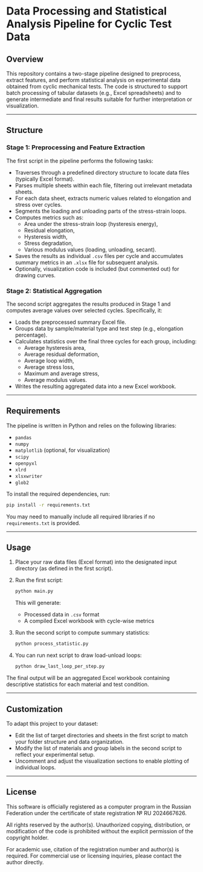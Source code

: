 # Data Processing and Statistical Analysis Pipeline for Cyclic Test Data

## Overview

This repository contains a two-stage pipeline designed to preprocess, extract features, and perform statistical analysis on experimental data obtained from cyclic mechanical tests. The code is structured to support batch processing of tabular datasets (e.g., Excel spreadsheets) and to generate intermediate and final results suitable for further interpretation or visualization.

---

## Structure

### Stage 1: Preprocessing and Feature Extraction

The first script in the pipeline performs the following tasks:

- Traverses through a predefined directory structure to locate data files (typically Excel format).
- Parses multiple sheets within each file, filtering out irrelevant metadata sheets.
- For each data sheet, extracts numeric values related to elongation and stress over cycles.
- Segments the loading and unloading parts of the stress-strain loops.
- Computes metrics such as:
  - Area under the stress-strain loop (hysteresis energy),
  - Residual elongation,
  - Hysteresis width,
  - Stress degradation,
  - Various modulus values (loading, unloading, secant).
- Saves the results as individual `.csv` files per cycle and accumulates summary metrics in an `.xlsx` file for subsequent analysis.
- Optionally, visualization code is included (but commented out) for drawing curves.

### Stage 2: Statistical Aggregation

The second script aggregates the results produced in Stage 1 and computes average values over selected cycles. Specifically, it:

- Loads the preprocessed summary Excel file.
- Groups data by sample/material type and test step (e.g., elongation percentage).
- Calculates statistics over the final three cycles for each group, including:
  - Average hysteresis area,
  - Average residual deformation,
  - Average loop width,
  - Average stress loss,
  - Maximum and average stress,
  - Average modulus values.
- Writes the resulting aggregated data into a new Excel workbook.

---

## Requirements

The pipeline is written in Python and relies on the following libraries:

- `pandas`
- `numpy`
- `matplotlib` (optional, for visualization)
- `scipy`
- `openpyxl`
- `xlrd`
- `xlsxwriter`
- `glob2`

To install the required dependencies, run:

```bash
pip install -r requirements.txt
```

You may need to manually include all required libraries if no `requirements.txt` is provided.

---

## Usage

1. Place your raw data files (Excel format) into the designated input directory (as defined in the first script).
2. Run the first script:
   ```bash
   python main.py
   ```
   This will generate:
   - Processed data in `.csv` format
   - A compiled Excel workbook with cycle-wise metrics

3. Run the second script to compute summary statistics:
   ```bash
   python process_statistic.py
   ```
4. You can run next script to draw load-unload loops:
   ```bash
   python draw_last_loop_per_step.py
   ```
The final output will be an aggregated Excel workbook containing descriptive statistics for each material and test condition.

---

## Customization

To adapt this project to your dataset:

- Edit the list of target directories and sheets in the first script to match your folder structure and data organization.
- Modify the list of materials and group labels in the second script to reflect your experimental setup.
- Uncomment and adjust the visualization sections to enable plotting of individual loops.

---

## License

This software is officially registered as a computer program in the Russian Federation under the certificate of state registration № RU 2024667626.

All rights reserved by the author(s). Unauthorized copying, distribution, or modification of the code is prohibited without the explicit permission of the copyright holder.

For academic use, citation of the registration number and author(s) is required. For commercial use or licensing inquiries, please contact the author directly.
